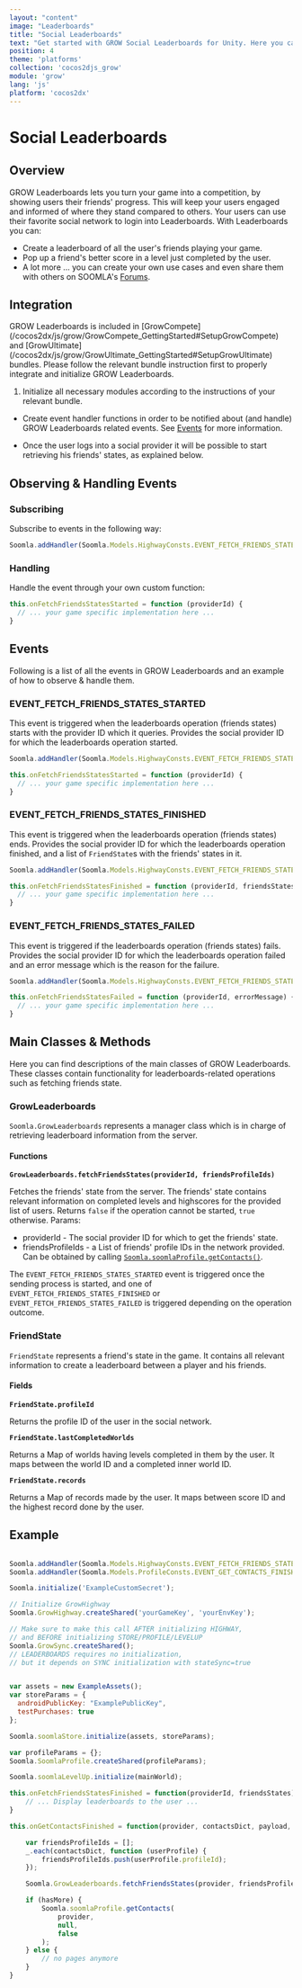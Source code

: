 ```yaml
---
layout: "content"
image: "Leaderboards"
title: "Social Leaderboards"
text: "Get started with GROW Social Leaderboards for Unity. Here you can find initialization instructions, event handling and usage examples."
position: 4
theme: 'platforms'
collection: 'cocos2djs_grow'
module: 'grow'
lang: 'js'
platform: 'cocos2dx'
---
```


# Social Leaderboards

## Overview

GROW Leaderboards lets you turn your game into a competition, by showing users their friends' progress. This will keep
your users engaged and informed of where they stand compared to others. Your users can use their favorite social network
to login into Leaderboards.
With Leaderboards you can:

- Create a leaderboard of all the user's friends playing your game.
- Pop up a friend's better score in a level just completed by the user.
- A lot more ... you can create your own use cases and even share them with others on SOOMLA's [Forums](http://answers.soom.la).

## Integration

<div class="info-box">GROW Leaderboards is included in [GrowCompete](/cocos2dx/js/grow/GrowCompete_GettingStarted#SetupGrowCompete)
and [GrowUltimate](/cocos2dx/js/grow/GrowUltimate_GettingStarted#SetupGrowUltimate) bundles. Please follow the relevant
bundle instruction first to properly integrate and initialize GROW Leaderboards.</div>


1. Initialize all necessary modules according to the instructions of your relevant bundle.

* Create event handler functions in order to be notified about (and handle) GROW Leaderboards related events. See
[Events](/cocos2dx/js/grow/Grow_Leaderboards/#Events) for more information.

* Once the user logs into a social provider it will be possible to start retrieving his friends' states, as explained below.

## Observing & Handling Events

### Subscribing

Subscribe to events in the following way:

```js
Soomla.addHandler(Soomla.Models.HighwayConsts.EVENT_FETCH_FRIENDS_STATES_STARTED, this.onFetchFriendsStatesStarted, this);
```

### Handling

Handle the event through your own custom function:

```js
this.onFetchFriendsStatesStarted = function (providerId) {
  // ... your game specific implementation here ...
}
```


## Events

Following is a list of all the events in GROW Leaderboards and an example of how to observe & handle them.

### EVENT_FETCH_FRIENDS_STATES_STARTED

This event is triggered when the leaderboards operation (friends states) starts with the provider ID which it queries.
Provides the social provider ID for which the leaderboards operation started.

``` js
Soomla.addHandler(Soomla.Models.HighwayConsts.EVENT_FETCH_FRIENDS_STATES_STARTED, this.onFetchFriendsStatesStarted, this);

this.onFetchFriendsStatesStarted = function (providerId) {
  // ... your game specific implementation here ...
}
```

### EVENT_FETCH_FRIENDS_STATES_FINISHED

This event is triggered when the leaderboards operation (friends states) ends.
Provides the social provider ID for which the leaderboards operation finished,
and a list of `FriendState`s with the friends' states in it.

``` js
Soomla.addHandler(Soomla.Models.HighwayConsts.EVENT_FETCH_FRIENDS_STATES_FINISHED, this.onFetchFriendsStatesFinished, this);

this.onFetchFriendsStatesFinished = function (providerId, friendsStates) {
  // ... your game specific implementation here ...
}
```

### EVENT_FETCH_FRIENDS_STATES_FAILED

This event is triggered if the leaderboards operation (friends states) fails.
Provides the social provider ID for which the leaderboards operation failed
and an error message which is the reason for the failure.

``` js
Soomla.addHandler(Soomla.Models.HighwayConsts.EVENT_FETCH_FRIENDS_STATES_FAILED, this.onFetchFriendsStatesFailed, this);

this.onFetchFriendsStatesFailed = function (providerId, errorMessage) {
  // ... your game specific implementation here ...
}
```

## Main Classes & Methods

Here you can find descriptions of the main classes of GROW Leaderboards. These classes contain functionality for
leaderboards-related operations such as fetching friends state.

### GrowLeaderboards

`Soomla.GrowLeaderboards` represents a manager class which is in charge of retrieving leaderboard information from the server.

#### Functions

**`GrowLeaderboards.fetchFriendsStates(providerId, friendsProfileIds)`**

Fetches the friends' state from the server. The friends' state contains relevant information on completed levels and
highscores for the provided list of users.
Returns `false` if the operation cannot be started, `true` otherwise.
Params:

- providerId - The social provider ID for which to get the friends' state.
- friendsProfileIds - a List of friends' profile IDs in the network provided. Can be obtained by calling
[`Soomla.soomlaProfile.getContacts()`](/cocos2dx/js/profile/Profile_MainClasses#getContacts).

The `EVENT_FETCH_FRIENDS_STATES_STARTED` event is triggered once the sending process is started, and one of
`EVENT_FETCH_FRIENDS_STATES_FINISHED` or `EVENT_FETCH_FRIENDS_STATES_FAILED` is triggered depending on the operation outcome.

### FriendState

`FriendState` represents a friend's state in the game. It contains all relevant information to create a leaderboard
between a player and his friends.

#### Fields

**`FriendState.profileId`**

Returns the profile ID of the user in the social network.

**`FriendState.lastCompletedWorlds`**

Returns a Map of worlds having levels completed in them by the user. It maps between the world ID and a completed inner world ID.

**`FriendState.records`**

Returns a Map of records made by the user. It maps between score ID and the highest record done by the user.

## Example

```js

Soomla.addHandler(Soomla.Models.HighwayConsts.EVENT_FETCH_FRIENDS_STATES_FINISHED, this.onGrowInsightsInitialized, this);
Soomla.addHandler(Soomla.Models.ProfileConsts.EVENT_GET_CONTACTS_FINISHED, this.onGetContactsFinished, this);

Soomla.initialize('ExampleCustomSecret');

// Initialize GrowHighway
Soomla.GrowHighway.createShared('yourGameKey', 'yourEnvKey');

// Make sure to make this call AFTER initializing HIGHWAY,
// and BEFORE initializing STORE/PROFILE/LEVELUP
Soomla.GrowSync.createShared();
// LEADERBOARDS requires no initialization,
// but it depends on SYNC initialization with stateSync=true


var assets = new ExampleAssets();
var storeParams = {
  androidPublicKey: "ExamplePublicKey",
  testPurchases: true
};

Soomla.soomlaStore.initialize(assets, storeParams);

var profileParams = {};
Soomla.SoomlaProfile.createShared(profileParams);

Soomla.soomlaLevelUp.initialize(mainWorld);

this.onFetchFriendsStatesFinished = function(providerId, friendsStates) {
    // ... Display leaderboards to the user ...
}

this.onGetContactsFinished = function(provider, contactsDict, payload, hasMore) {

    var friendsProfileIds = [];
    _.each(contactsDict, function (userProfile) {
        friendsProfileIds.push(userProfile.profileId);
    });

    Soomla.GrowLeaderboards.fetchFriendsStates(provider, friendsProfileIds);

    if (hasMore) {
        Soomla.soomlaProfile.getContacts(
            provider,
            null,
            false
        );
    } else {
        // no pages anymore
    }
}
```
